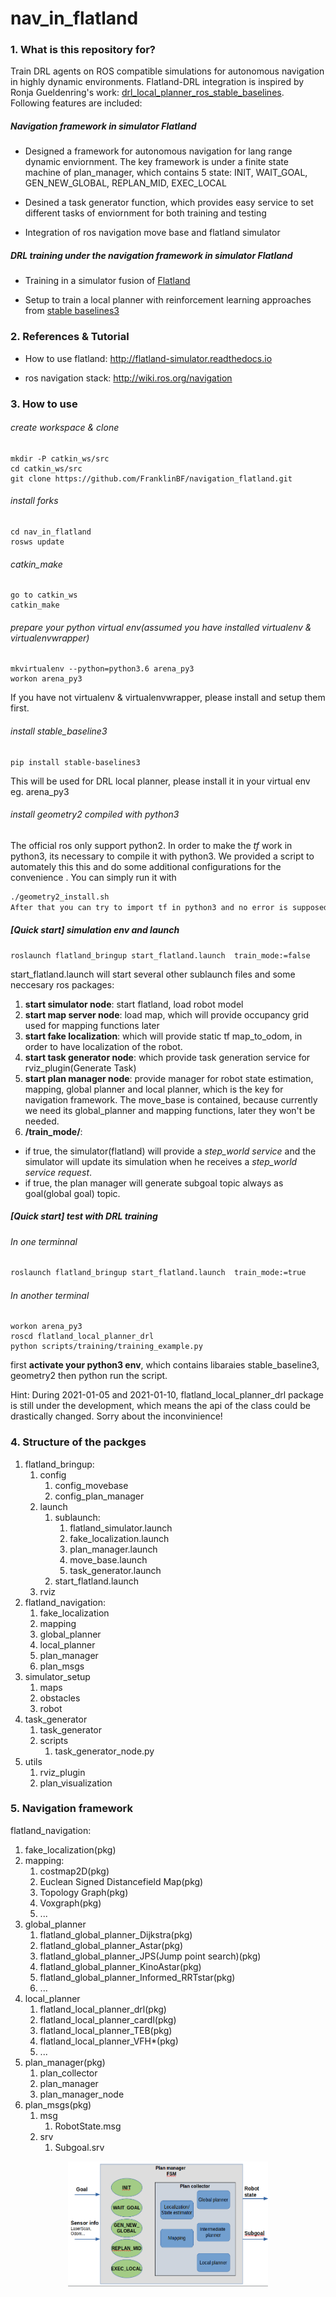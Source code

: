 # nav_in_flatland

### 1. What is this repository for?
Train DRL agents on ROS compatible simulations for autonomous navigation in highly dynamic environments. Flatland-DRL integration is inspired by Ronja Gueldenring's work: [drl_local_planner_ros_stable_baselines](https://github.com/RGring/drl_local_planner_ros_stable_baselines.git). Following features are included:

##### Navigation framework in simulator Flatland
* Designed a framework for autonomous navigation for lang range dynamic enviornment. The key framework is under a finite state machine of plan_manager, which contains 5 state: INIT, WAIT_GOAL, GEN_NEW_GLOBAL, REPLAN_MID, EXEC_LOCAL
*  Desined a task generator function, which provides easy service to set different tasks of enviornment for both training and testing

* Integration of ros navigation move base and flatland simulator

##### DRL training under the navigation framework in simulator Flatland
* Training in a simulator fusion of [Flatland](https://github.com/avidbots/flatland) 
  
* Setup to train a local planner with reinforcement learning approaches from [stable baselines3](https://github.com/DLR-RM/stable-baselines3.git)


### 2. References & Tutorial
* How to use flatland: http://flatland-simulator.readthedocs.io

* ros navigation stack: http://wiki.ros.org/navigation

### 3. How to use 

###### create workspace & clone

````
mkdir -P catkin_ws/src
cd catkin_ws/src
git clone https://github.com/FranklinBF/navigation_flatland.git
````

###### install forks
````
cd nav_in_flatland
rosws update
````

###### catkin_make
````
go to catkin_ws
catkin_make
````


###### prepare your python virtual env(assumed you have installed virtualenv & virtualenvwrapper)
````
mkvirtualenv --python=python3.6 arena_py3
workon arena_py3
````
If you have not virtualenv & virtualenvwrapper, please install and setup them first.

###### install stable_baseline3 
````
pip install stable-baselines3
````
This will be used for DRL local planner, please install it in your virtual env eg. arena_py3


###### install geometry2 compiled with python3 
The official ros only support python2. In order to make the $tf$ work in python3, its necessary to compile it with python3. We provided a script to automately this this
and do some additional configurations for the convenience . You can simply run it with 
````bash
./geometry2_install.sh
After that you can try to import tf in python3 and no error is supposed to be shown up.
````

##### [Quick start] simulation env and launch
````
roslaunch flatland_bringup start_flatland.launch  train_mode:=false
````
start_flatland.launch will start several other sublaunch files and some neccesary ros packages:
   1. **start simulator node**: start flatland, load robot model
   2. **start map server node**: load map, which will provide occupancy grid used for mapping functions later
   3. **start fake localization**: which will provide static tf map_to_odom, in order to have localization of the robot.
   4. **start task generator node**: which provide task generation service for rviz_plugin(Generate Task)
   5. **start plan manager node**: provide manager for robot state estimation, mapping, global planner and local planner,  which is the key for navigation framework. The move_base is contained, because currently we need its global_planner and mapping functions, later they won't be needed.
   6. **/train_mode/**: 
   * if true, the simulator(flatland) will provide a *step_world service* and the simulator will update its simulation when he receives a *step_world service request*.
   * if true, the plan manager will generate subgoal topic always as goal(global goal) topic.


##### [Quick start] test with DRL training 
###### In one terminnal
```bash
roslaunch flatland_bringup start_flatland.launch  train_mode:=true
```
###### In another terminal

```
workon arena_py3
roscd flatland_local_planner_drl
python scripts/training/training_example.py
```
first **activate your python3 env**, which contains libaraies stable_baseline3, geometry2
then python run the script.

Hint: During 2021-01-05 and 2021-01-10, flatland_local_planner_drl package is still under the development, which means the api of the class could be drastically changed. Sorry about the inconvinience!


### 4. Structure of the packges

1. flatland_bringup: 
   1. config
      1. config_movebase
      2. config_plan_manager
   2. launch
      1. sublaunch:
         1. flatland_simulator.launch
         2. fake_localization.launch
         3. plan_manager.launch
         4. move_base.launch
         5. task_generator.launch
      2. start_flatland.launch
   3. rviz
2. flatland_navigation:
   1. fake_localization 
   2. mapping
   3. global_planner
   4. local_planner
   5. plan_manager
   6. plan_msgs
3. simulator_setup
   1. maps
   2. obstacles
   3. robot
4. task_generator
   1. task_generator
   2. scripts
      1. task_generator_node.py
5. utils
   1. rviz_plugin
   2. plan_visualization


### 5. Navigation framework
flatland_navigation:
   1. fake_localization(pkg) 
   2. mapping:
      1. costmap2D(pkg) 
      2. Euclean Signed Distancefield Map(pkg) 
      3. Topology Graph(pkg) 
      4. Voxgraph(pkg) 
      5. ...
   3. global_planner
      1. flatland_global_planner_Dijkstra(pkg) 
      2. flatland_global_planner_Astar(pkg) 
      3. flatland_global_planner_JPS(Jump point search)(pkg) 
      4. flatland_global_planner_KinoAstar(pkg)  
      5. flatland_global_planner_Informed_RRTstar(pkg) 
      6. ...
   4. local_planner
      1. flatland_local_planner_drl(pkg) 
      2. flatland_local_planner_cardl(pkg) 
      3. flatland_local_planner_TEB(pkg) 
      4. flatland_local_planner_VFH*(pkg) 
      5. ...
   5. plan_manager(pkg) 
      1. plan_collector
      2. plan_manager
      3. plan_manager_node
   6. plan_msgs(pkg) 
      1. msg
         1. RobotState.msg
      2. srv
         1. Subgoal.srv

<p align="center">
  <img width="320" height="200" src="/plan_manager.png">
</p>

